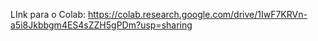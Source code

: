 LInk para o Colab: https://colab.research.google.com/drive/1IwF7KRVn-a5i8Jkbbgm4ES4sZZH5gPDm?usp=sharing
